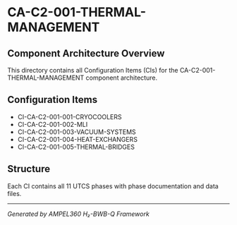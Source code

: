 # CA-C2-001-THERMAL-MANAGEMENT

## Component Architecture Overview
This directory contains all Configuration Items (CIs) for the CA-C2-001-THERMAL-MANAGEMENT component architecture.

## Configuration Items
- CI-CA-C2-001-001-CRYOCOOLERS
- CI-CA-C2-001-002-MLI
- CI-CA-C2-001-003-VACUUM-SYSTEMS
- CI-CA-C2-001-004-HEAT-EXCHANGERS
- CI-CA-C2-001-005-THERMAL-BRIDGES

## Structure
Each CI contains all 11 UTCS phases with phase documentation and data files.

---
*Generated by AMPEL360 H₂-BWB-Q Framework*
